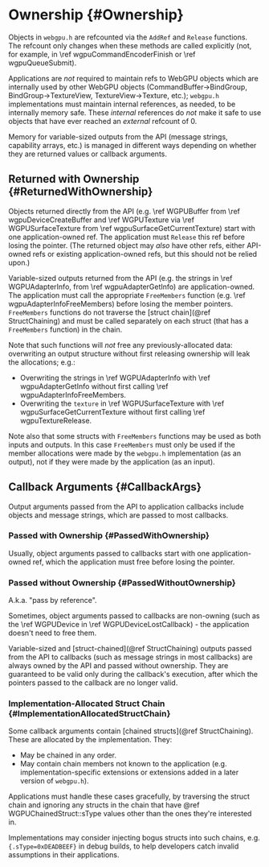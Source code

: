 # Ownership {#Ownership}

Objects in `webgpu.h` are refcounted via the `AddRef` and `Release` functions.
The refcount only changes when these methods are called explicitly (not, for example, in \ref wgpuCommandEncoderFinish or \ref wgpuQueueSubmit).

Applications are *not* required to maintain refs to WebGPU objects which are internally used by other WebGPU objects (CommandBuffer→BindGroup, BindGroup→TextureView, TextureView→Texture, etc.); `webgpu.h` implementations must maintain internal references, as needed, to be internally memory safe. These *internal* references do *not* make it safe to use objects that have ever reached an *external* refcount of 0.

Memory for variable-sized outputs from the API (message strings, capability arrays, etc.) is managed in different ways depending on whether they are returned values or callback arguments.

## Returned with Ownership {#ReturnedWithOwnership}

Objects returned directly from the API (e.g. \ref WGPUBuffer from \ref wgpuDeviceCreateBuffer and \ref WGPUTexture via \ref WGPUSurfaceTexture from \ref wgpuSurfaceGetCurrentTexture) start with one application-owned ref.
The application must `Release` this ref before losing the pointer.
(The returned object may _also_ have other refs, either API-owned refs or existing application-owned refs, but this should not be relied upon.)

Variable-sized outputs returned from the API (e.g. the strings in \ref WGPUAdapterInfo, from \ref wgpuAdapterGetInfo) are application-owned.
The application must call the appropriate `FreeMembers` function (e.g. \ref wgpuAdapterInfoFreeMembers) before losing the member pointers.
`FreeMembers` functions do not traverse the [struct chain](@ref StructChaining) and must be called separately on each struct (that has a `FreeMembers` function) in the chain.

Note that such functions will *not* free any previously-allocated data: overwriting an output structure without first releasing ownership will leak the allocations; e.g.:

- Overwriting the strings in \ref WGPUAdapterInfo with \ref wgpuAdapterGetInfo without first calling \ref wgpuAdapterInfoFreeMembers.
- Overwriting the `texture` in \ref WGPUSurfaceTexture with \ref wgpuSurfaceGetCurrentTexture without first calling \ref wgpuTextureRelease.

Note also that some structs with `FreeMembers` functions may be used as both inputs and outputs. In this case `FreeMembers` must only be used if the member allocations were made by the `webgpu.h` implementation (as an output), not if they were made by the application (as an input).

## Callback Arguments {#CallbackArgs}

Output arguments passed from the API to application callbacks include objects and message strings, which are passed to most callbacks.

### Passed with Ownership {#PassedWithOwnership}

Usually, object arguments passed to callbacks start with one application-owned ref, which the application must free before losing the pointer.

### Passed without Ownership {#PassedWithoutOwnership}

A.k.a. "pass by reference".

Sometimes, object arguments passed to callbacks are non-owning (such as the \ref WGPUDevice in \ref WGPUDeviceLostCallback) - the application doesn't need to free them.

Variable-sized and [struct-chained](@ref StructChaining) outputs passed from the API to callbacks (such as message strings in most callbacks) are always owned by the API and passed without ownership. They are guaranteed to be valid only during the callback's execution, after which the pointers passed to the callback are no longer valid.

### Implementation-Allocated Struct Chain {#ImplementationAllocatedStructChain}

Some callback arguments contain [chained structs](@ref StructChaining).
These are allocated by the implementation. They:

- May be chained in any order.
- May contain chain members not known to the application (e.g. implementation-specific extensions or extensions added in a later version of `webgpu.h`).

Applications must handle these cases gracefully, by traversing the struct chain and ignoring any structs in the chain that have @ref WGPUChainedStruct::sType values other than the ones they're interested in.

Implementations may consider injecting bogus structs into such chains, e.g. `{.sType=0xDEADBEEF}` in debug builds, to help developers catch invalid assumptions in their applications.
